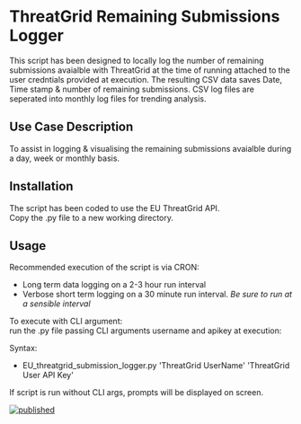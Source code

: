 # ThreatGrid Remaining Submissions Logger

This script has been designed to locally log the number of remaining submissions avaialble with ThreatGrid at the time of running attached to the user credntials provided at execution. The resulting CSV data saves Date, Time stamp & number of remaining submissions. CSV log files are seperated into monthly log files for trending analysis. 


## Use Case Description

To assist in logging & visualising the remaining submissions avaialble during a day, week or monthly basis.

## Installation

The script has been coded to use the EU ThreatGrid API.  
Copy the .py file to a new working directory.

## Usage

Recommended execution of the script is via CRON:

   - Long term data logging on a 2-3 hour run interval
   - Verbose short term logging on a 30 minute run interval.
   *Be sure to run at a sensible interval*   

To execute with CLI argument:   
run the .py file passing CLI arguments username and apikey at execution:  

Syntax: 
- EU_threatgrid_submission_logger.py 'ThreatGrid UserName' 'ThreatGrid User API Key'

If script is run without CLI args,  prompts will be displayed on screen.


[![published](https://static.production.devnetcloud.com/codeexchange/assets/images/devnet-published.svg)](https://developer.cisco.com/codeexchange/github/repo/DT-dev1/TG-EU-SubmissionCountLog)
